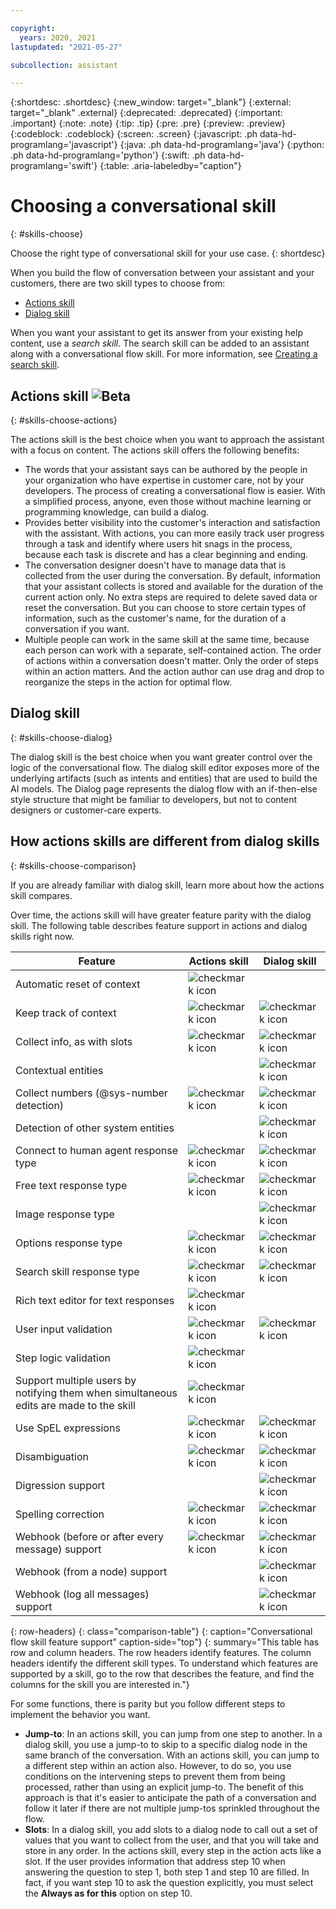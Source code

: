 ```yaml
---

copyright:
  years: 2020, 2021
lastupdated: "2021-05-27"

subcollection: assistant

---
```


{:shortdesc: .shortdesc}
{:new_window: target="_blank"}
{:external: target="_blank" .external}
{:deprecated: .deprecated}
{:important: .important}
{:note: .note}
{:tip: .tip}
{:pre: .pre}
{:preview: .preview}
{:codeblock: .codeblock}
{:screen: .screen}
{:javascript: .ph data-hd-programlang='javascript'}
{:java: .ph data-hd-programlang='java'}
{:python: .ph data-hd-programlang='python'}
{:swift: .ph data-hd-programlang='swift'}
{:table: .aria-labeledby="caption"}

# Choosing a conversational skill
{: #skills-choose}

Choose the right type of conversational skill for your use case. 
{: shortdesc}

When you build the flow of conversation between your assistant and your customers, there are two skill types to choose from:

- [Actions skill](#skills-choose-actions)
- [Dialog skill](#skills-choose-dialog)

When you want your assistant to get its answer from your existing help content, use a *search skill*. The search skill can be added to an assistant along with a conversational flow skill. For more information, see [Creating a search skill](/docs/assistant?topic=assistant-skill-search-add).

## Actions skill ![Beta](images/beta.png)
{: #skills-choose-actions}

The actions skill is the best choice when you want to approach the assistant with a focus on content. The actions skill offers the following benefits:

- The words that your assistant says can be authored by the people in your organization who have expertise in customer care, not by your developers. The process of creating a conversational flow is easier. With a simplified process, anyone, even those without machine learning or programming knowledge, can build a dialog.
- Provides better visibility into the customer's interaction and satisfaction with the assistant. With actions, you can more easily track user progress through a task and identify where users hit snags in the process, because each task is discrete and has a clear beginning and ending.
- The conversation designer doesn't have to manage data that is collected from the user during the conversation. By default, information that your assistant collects is stored and available for the duration of the current action only. No extra steps are required to delete saved data or reset the conversation. But you can choose to store certain types of information, such as the customer's name, for the duration of a conversation if you want.
- Multiple people can work in the same skill at the same time, because each person can work with a separate, self-contained action. The order of actions within a conversation doesn't matter. Only the order of steps within an action matters. And the action author can use drag and drop to reorganize the steps in the action for optimal flow.

## Dialog skill
{: #skills-choose-dialog}

The dialog skill is the best choice when you want greater control over the logic of the conversational flow. The dialog skill editor exposes more of the underlying artifacts (such as intents and entities) that are used to build the AI models. The Dialog page represents the dialog flow with an if-then-else style structure that might be familiar to developers, but not to content designers or customer-care experts.

## How actions skills are different from dialog skills
{: #skills-choose-comparison}

If you are already familiar with dialog skill, learn more about how the actions skill compares.

Over time, the actions skill will have greater feature parity with the dialog skill. The following table describes feature support in actions and dialog skills right now.

| Feature | Actions skill | Dialog skill |
|---------|---------------|--------------|
| Automatic reset of context | ![checkmark icon](../../icons/checkmark-icon.svg) | |
| Keep track of context | ![checkmark icon](../../icons/checkmark-icon.svg) | ![checkmark icon](../../icons/checkmark-icon.svg) |
| Collect info, as with slots | ![checkmark icon](../../icons/checkmark-icon.svg) | ![checkmark icon](../../icons/checkmark-icon.svg) |
| Contextual entities | | ![checkmark icon](../../icons/checkmark-icon.svg) |
| Collect numbers (@sys-number detection) | ![checkmark icon](../../icons/checkmark-icon.svg) | ![checkmark icon](../../icons/checkmark-icon.svg) |
| Detection of other system entities | | ![checkmark icon](../../icons/checkmark-icon.svg) |
| Connect to human agent response type | ![checkmark icon](../../icons/checkmark-icon.svg) | ![checkmark icon](../../icons/checkmark-icon.svg) |
| Free text response type | ![checkmark icon](../../icons/checkmark-icon.svg) | ![checkmark icon](../../icons/checkmark-icon.svg) |
| Image response type | | ![checkmark icon](../../icons/checkmark-icon.svg) |
| Options response type | ![checkmark icon](../../icons/checkmark-icon.svg) | ![checkmark icon](../../icons/checkmark-icon.svg) |
| Search skill response type | ![checkmark icon](../../icons/checkmark-icon.svg) | ![checkmark icon](../../icons/checkmark-icon.svg) |
| Rich text editor for text responses | ![checkmark icon](../../icons/checkmark-icon.svg) | |
| User input validation | ![checkmark icon](../../icons/checkmark-icon.svg) | ![checkmark icon](../../icons/checkmark-icon.svg) |
| Step logic validation | ![checkmark icon](../../icons/checkmark-icon.svg) | |
| Support multiple users by notifying them when simultaneous edits are made to the skill | ![checkmark icon](../../icons/checkmark-icon.svg) | |
| Use SpEL expressions | ![checkmark icon](../../icons/checkmark-icon.svg) | ![checkmark icon](../../icons/checkmark-icon.svg) |
| Disambiguation | ![checkmark icon](../../icons/checkmark-icon.svg) | ![checkmark icon](../../icons/checkmark-icon.svg) |
| Digression support | | ![checkmark icon](../../icons/checkmark-icon.svg) |
| Spelling correction | ![checkmark icon](../../icons/checkmark-icon.svg) | ![checkmark icon](../../icons/checkmark-icon.svg) |
| Webhook (before or after every message) support | ![checkmark icon](../../icons/checkmark-icon.svg) | ![checkmark icon](../../icons/checkmark-icon.svg) |
| Webhook (from a node) support | | ![checkmark icon](../../icons/checkmark-icon.svg) |
| Webhook (log all messages) support | | ![checkmark icon](../../icons/checkmark-icon.svg) |
{: row-headers}
{: class="comparison-table"}
{: caption="Conversational flow skill feature support" caption-side="top"}
{: summary="This table has row and column headers. The row headers identify features. The column headers identify the different skill types. To understand which features are supported by a skill, go to the row that describes the feature, and find the columns for the skill you are interested in."}

For some functions, there is parity but you follow different steps to implement the behavior you want.

- **Jump-to**: In an actions skill, you can jump from one step to another. In a dialog skill, you use a jump-to to skip to a specific dialog node in the same branch of the conversation. With an actions skill, you can jump to a different step within an action also. However, to do so, you use conditions on the intervening steps to prevent them from being processed, rather than using an explicit jump-to. The benefit of this approach is that it's easier to anticipate the path of a conversation and follow it later if there are not multiple jump-tos sprinkled throughout the flow. 
- **Slots**: In a dialog skill, you add slots to a dialog node to call out a set of values that you want to collect from the user, and that you will take and store in any order. In the actions skill, every step in the action acts like a slot. If the user provides information that address step 10 when answering the question to step 1, both step 1 and step 10 are filled. In fact, if you want step 10 to ask the question explicitly, you must select the **Always as for this** option on step 10.

<!-- *Want to get started with actions, but need features that are available only from dialog skills right now?* Use both. Call an action from your dialog skill to perform a discrete task. For more information, see [Calling an actions skill from dialog](/docs/assistant?topic=assistant-dialog-call-action).
{: important} -->
